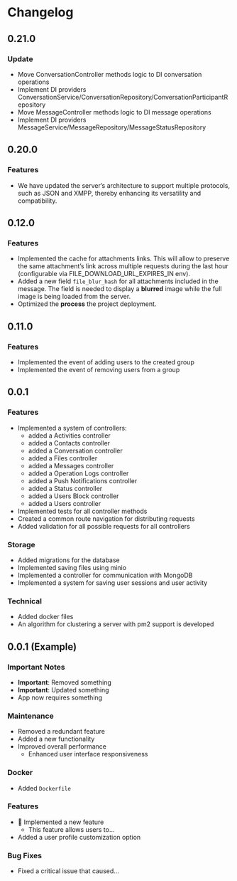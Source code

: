 # Changelog

## 0.21.0

### Update

- Move ConversationController methods logic to DI conversation operations
- Implement DI providers ConversationService/ConversationRepository/ConversationParticipantRepository
- Move MessageController methods logic to DI message operations
- Implement DI providers MessageService/MessageRepository/MessageStatusRepository

## 0.20.0

### Features

- We have updated the server’s architecture to support multiple protocols, such as JSON and XMPP, thereby enhancing its versatility and compatibility.

## 0.12.0

### Features

- Implemented the cache for attachments links. This will allow to preserve the same attachment’s link across multiple requests during the last hour (configurable via FILE_DOWNLOAD_URL_EXPIRES_IN env).
- Added a new field `file_blur_hash` for all attachments included in the message. The field is needed to display a **blurred** image while the full image is being loaded from the server.
- Optimized the **process** the project deployment.

## 0.11.0

### Features

- Implemented the event of adding users to the created group
- Implemented the event of removing users from a group

## 0.0.1

### Features

- Implemented a system of controllers:
  - added a Activities controller
  - added a Contacts controller
  - added a Conversation controller
  - added a Files controller
  - added a Messages controller
  - added a Operation Logs controller
  - added a Push Notifications controller
  - added a Status controller
  - added a Users Block controller
  - added a Users controller
- Implemented tests for all controller methods
- Created a common route navigation for distributing requests
- Added validation for all possible requests for all controllers

### Storage

- Added migrations for the database
- Implemented saving files using minio
- Implemented a controller for communication with MongoDB
- Implemented a system for saving user sessions and user activity

### Technical

- Added docker files
- An algorithm for clustering a server with pm2 support is developed

## 0.0.1 (Example)

### Important Notes

- **Important**: Removed something
- **Important**: Updated something
- App now requires something

### Maintenance

- Removed a redundant feature
- Added a new functionality
- Improved overall performance
  - Enhanced user interface responsiveness

### Docker

- Added `Dockerfile`

### Features

- :tada: Implemented a new feature
  - This feature allows users to...
- Added a user profile customization option

### Bug Fixes

- Fixed a critical issue that caused...
